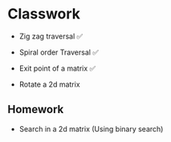 # Classwork

- Zig zag traversal ✅

- Spiral order Traversal ✅

- Exit point of a matrix ✅

- Rotate a 2d matrix

## Homework

- Search in a 2d matrix (Using binary search)